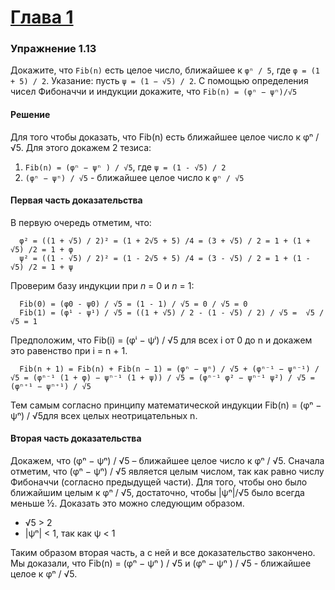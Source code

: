 # [Глава 1](../index.md#Глава-1-Построение-абстракций-с-помощью-процедур)

### Упражнение 1.13
Докажите, что ```Fib(n)``` есть целое число, ближайшее к ```φⁿ / 5```, где ```φ = (1 + 5) / 2```. Указание: пусть ```ψ = (1 − √5) / 2```. С помощью определения чисел Фибоначчи и индукции докажите, что ```Fib(n) = (φⁿ − ψⁿ)/√5```

#### Решение
Для того чтобы доказать, что Fib(n) есть ближайшее целое число к φⁿ / √5.
Для этого докажем 2 тезиса:
1. ```Fib(n) = (φⁿ − ψⁿ ) / √5```, где ```ψ = (1 - √5) / 2```
2. ```(φⁿ − ψⁿ) / √5``` - ближайшее целое число к ```φⁿ / √5```

#### Первая часть доказательства
В первую очередь отметим, что:
```
  φ² = ((1 + √5) / 2)² = (1 + 2√5 + 5) /4 = (3 + √5) / 2 = 1 + (1 + √5) /2 = 1 + φ
  ψ² = ((1 - √5) / 2)² = (1 - 2√5 + 5) /4 = (3 - √5) / 2 = 1 + (1 - √5) /2 = 1 + ψ
```
Проверим базу индукции при _n_ = 0 и _n_ = 1:

```
  Fib(0) = (φ0 - ψ0) / √5 = (1 - 1) / √5 = 0 / √5 = 0 
  Fib(1) = (φ¹ - ψ¹) / √5 = ((1 + √5) / 2 - (1 - √5) / 2) / √5 =  √5 / √5 = 1
```
  Предположим, что Fib(i) = (φⁱ − ψⁱ) / √5 для всех i от 0 до n и докажем это равенство при i = n + 1.
```
  Fib(n + 1) = Fib(n) + Fib(n − 1) = (φⁿ − ψⁿ) / √5 + (φⁿ⁻¹ − ψⁿ⁻¹) / √5 = (φⁿ⁻¹ (1 + φ) − ψⁿ⁻¹ (1 + ψ)) / √5 = (φⁿ⁻¹ φ² − ψⁿ⁻¹ ψ²) / √5 = (φⁿ⁺¹ − ψⁿ⁺¹) / √5
```

Тем самым согласно принципу математической индукции Fib(n) = (φⁿ − ψⁿ) / √5для всех целых неотрицательных n. 

#### Вторая часть доказательства

Докажем, что (φⁿ − ψⁿ) / √5 – ближайшее целое число к φⁿ / √5. Сначала отметим, что (φⁿ − ψⁿ) / √5 является целым числом, так как равно числу Фибоначчи (согласно предыдущей части). Для того, чтобы оно было ближайшим целым к φⁿ / √5, достаточно, чтобы |ψⁿ|/√5 было всегда меньше ½. Доказать это можно следующим образом.
  - √5 > 2
  - |ψⁿ| < 1, так как ψ < 1

Таким образом вторая часть, а с ней и все доказательство закончено. Мы доказали, что Fib(n) = (φⁿ − ψⁿ ) / √5 и (φⁿ − ψⁿ ) / √5 - ближайшее целое к φⁿ / √5.